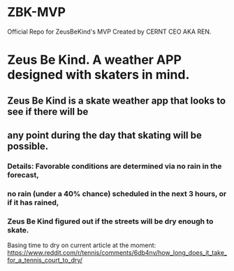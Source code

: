 # ZBK-MVP
Official Repo for ZeusBeKind's MVP Created by CERNT CEO AKA REN.

# Zeus Be Kind. A weather APP designed with skaters in mind.
## Zeus Be Kind is a skate weather app that looks to see if there will be 
## any point during the day that skating will be possible.
### Details: Favorable conditions are determined via no rain in the forecast,
### no rain (under a 40% chance) scheduled in the next 3 hours, or if it has rained,
### Zeus Be Kind figured out if the streets will be dry enough to skate.
Basing time to dry on current article at the moment: https://www.reddit.com/r/tennis/comments/6db4nv/how_long_does_it_take_for_a_tennis_court_to_dry/

